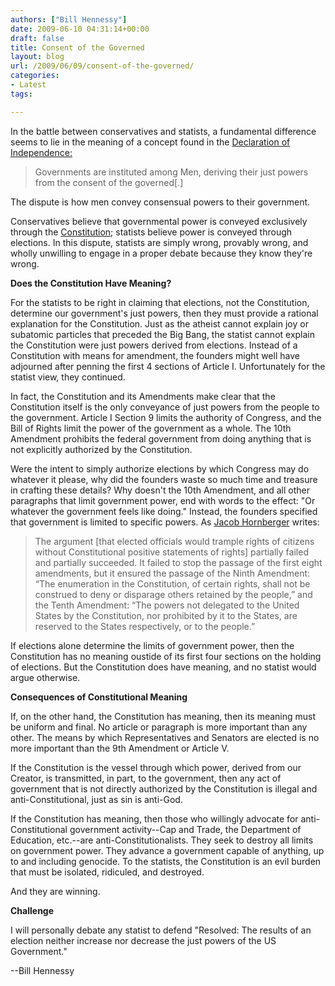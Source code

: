 ```yaml
---
authors: ["Bill Hennessy"]
date: 2009-06-10 04:31:14+00:00
draft: false
title: Consent of the Governed
layout: blog
url: /2009/06/09/consent-of-the-governed/
categories:
- Latest
tags:

---
```


In the battle between conservatives and statists, a fundamental difference seems to lie in the meaning of a concept found in the [Declaration of Independence:](https://www.ushistory.org/declaration/document/index.htm)

 

>   
> 
> Governments are instituted among Men, deriving their just powers from the consent of the governed[.]
> 
> 

 

The dispute is how men convey consensual powers to their government.

 

Conservatives believe that governmental power is conveyed exclusively through the [Constitution](https://www.usconstitution.net/const.html#A1Sec4); statists believe power is conveyed through elections. In this dispute, statists are simply wrong, provably wrong, and wholly unwilling to engage in a proper debate because they know they're wrong.

 

**Does the Constitution Have Meaning?**

 

For the statists to be right in claiming that elections, not the Constitution, determine our government's just powers, then they must provide a rational explanation for the Constitution. Just as the atheist cannot explain joy or subatomic particles that preceded the Big Bang, the statist cannot explain the Constitution were just powers derived from elections. Instead of a Constitution with means for amendment, the founders might well have adjourned after penning the first 4 sections of Article I. Unfortunately for the statist view, they continued.

 

In fact, the Constitution and its Amendments make clear that the Constitution itself is the only conveyance of just powers from the people to the government. Article I Section 9 limits the authority of Congress, and the Bill of Rights limit the power of the government as a whole. The 10th Amendment prohibits the federal government from doing anything that is not explicitly authorized by the Constitution.

 

Were the intent to simply authorize elections by which Congress may do whatever it please, why did the founders waste so much time and treasure in crafting these details? Why doesn't the 10th Amendment, and all other paragraphs that limit government power, end with words to the effect: "Or whatever the government feels like doing." Instead, the founders specified that government is limited to specific powers. As [Jacob Hornberger](https://www.fff.org/freedom/0900a.asp) writes:

 

>   
> 
> The argument [that elected officials would trample rights of citizens without Constitutional positive statements of rights] partially failed and partially succeeded. It failed to stop the passage of the first eight amendments, but it ensured the passage of the Ninth Amendment: “The enumeration in the Constitution, of certain rights, shall not be construed to deny or disparage others retained by the people,” and the Tenth Amendment: “The powers not delegated to the United States by the Constitution, nor prohibited by it to the States, are reserved to the States respectively, or to the people.”
> 
> 

 

If elections alone determine the limits of government power, then the Constitution has no meaning oustide of its first four sections on the holding of elections. But the Constitution does have meaning, and no statist would argue otherwise.

 

**Consequences of Constitutional Meaning**

 

If, on the other hand, the Constitution has meaning, then its meaning must be uniform and final. No article or paragraph is more important than any other. The means by which Representatives and Senators are elected is no more important than the 9th Amendment or Article V.

 

If the Constitution is the vessel through which power, derived from our Creator, is transmitted, in part, to the government, then any act of government that is not directly authorized by the Constitution is illegal and anti-Constitutional, just as sin is anti-God.

 

If the Constitution has meaning, then those who willingly advocate for anti-Constitutional government activity--Cap and Trade, the Department of Education, etc.--are anti-Constitutionalists. They seek to destroy all limits on government power. They advance a government capable of anything, up to and including genocide. To the statists, the Constitution is an evil burden that must be isolated, ridiculed, and destroyed.

 

And they are winning.

 

**Challenge**

 

I will personally debate any statist to defend "Resolved: The results of an election neither increase nor decrease the just powers of the US Government."

 

--Bill Hennessy
